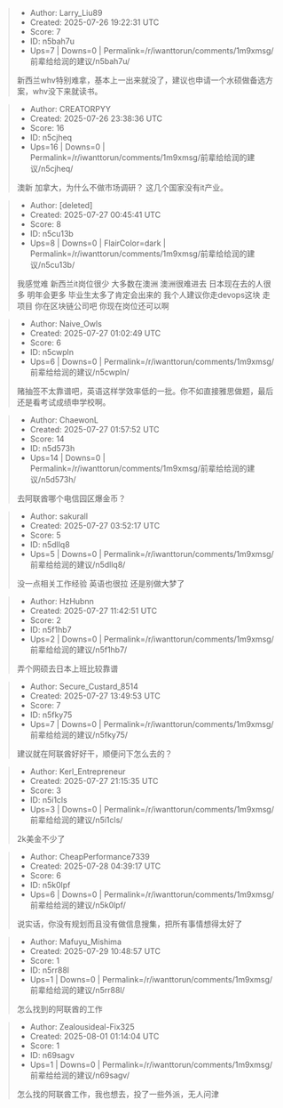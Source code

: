 > - Author: Larry_Liu89
> - Created: 2025-07-26 19:22:31 UTC
> - Score: 7
> - ID: n5bah7u
> - Ups=7 | Downs=0 | Permalink=/r/iwanttorun/comments/1m9xmsg/前辈给给润的建议/n5bah7u/
>
> 新西兰whv特别难拿，基本上一出来就没了，建议也申请一个水硕做备选方案，whv没下来就读书。

> - Author: CREATORPYY
> - Created: 2025-07-26 23:38:36 UTC
> - Score: 16
> - ID: n5cjheq
> - Ups=16 | Downs=0 | Permalink=/r/iwanttorun/comments/1m9xmsg/前辈给给润的建议/n5cjheq/
>
> 澳新 加拿大，为什么不做市场调研？  这几个国家没有it产业。

> - Author: [deleted]
> - Created: 2025-07-27 00:45:41 UTC
> - Score: 8
> - ID: n5cu13b
> - Ups=8 | Downs=0 | FlairColor=dark | Permalink=/r/iwanttorun/comments/1m9xmsg/前辈给给润的建议/n5cu13b/
>
> 我感觉难 新西兰it岗位很少 大多数在澳洲 澳洲很难进去 日本现在去的人很多 明年会更多 毕业生太多了肯定会出来的  我个人建议你走devops这块 走项目 你在区块链公司吧 你现在岗位还可以啊

> - Author: Naive_Owls
> - Created: 2025-07-27 01:02:49 UTC
> - Score: 6
> - ID: n5cwpln
> - Ups=6 | Downs=0 | Permalink=/r/iwanttorun/comments/1m9xmsg/前辈给给润的建议/n5cwpln/
>
> 赌抽签不太靠谱吧，英语这样学效率低的一批。你不如直接雅思做题，最后还是看考试成绩申学校啊。

> - Author: ChaewonL
> - Created: 2025-07-27 01:57:52 UTC
> - Score: 14
> - ID: n5d573h
> - Ups=14 | Downs=0 | Permalink=/r/iwanttorun/comments/1m9xmsg/前辈给给润的建议/n5d573h/
>
> 去阿联酋哪个电信园区爆金币？

> - Author: sakurall
> - Created: 2025-07-27 03:52:17 UTC
> - Score: 5
> - ID: n5dllq8
> - Ups=5 | Downs=0 | Permalink=/r/iwanttorun/comments/1m9xmsg/前辈给给润的建议/n5dllq8/
>
> 没一点相关工作经验 英语也很拉 还是别做大梦了

> - Author: HzHubnn
> - Created: 2025-07-27 11:42:51 UTC
> - Score: 2
> - ID: n5f1hb7
> - Ups=2 | Downs=0 | Permalink=/r/iwanttorun/comments/1m9xmsg/前辈给给润的建议/n5f1hb7/
>
> 弄个网硕去日本上班比较靠谱

> - Author: Secure_Custard_8514
> - Created: 2025-07-27 13:49:53 UTC
> - Score: 7
> - ID: n5fky75
> - Ups=7 | Downs=0 | Permalink=/r/iwanttorun/comments/1m9xmsg/前辈给给润的建议/n5fky75/
>
> 建议就在阿联酋好好干，顺便问下怎么去的？

> - Author: Kerl_Entrepreneur
> - Created: 2025-07-27 21:15:35 UTC
> - Score: 3
> - ID: n5i1cls
> - Ups=3 | Downs=0 | Permalink=/r/iwanttorun/comments/1m9xmsg/前辈给给润的建议/n5i1cls/
>
> 2k美金不少了

> - Author: CheapPerformance7339
> - Created: 2025-07-28 04:39:17 UTC
> - Score: 6
> - ID: n5k0lpf
> - Ups=6 | Downs=0 | Permalink=/r/iwanttorun/comments/1m9xmsg/前辈给给润的建议/n5k0lpf/
>
> 说实话，你没有规划而且没有做信息搜集，把所有事情想得太好了

> - Author: Mafuyu_Mishima
> - Created: 2025-07-29 10:48:57 UTC
> - Score: 1
> - ID: n5rr88l
> - Ups=1 | Downs=0 | Permalink=/r/iwanttorun/comments/1m9xmsg/前辈给给润的建议/n5rr88l/
>
> 怎么找到的阿联酋的工作

> - Author: Zealousideal-Fix325
> - Created: 2025-08-01 01:14:04 UTC
> - Score: 1
> - ID: n69sagv
> - Ups=1 | Downs=0 | Permalink=/r/iwanttorun/comments/1m9xmsg/前辈给给润的建议/n69sagv/
>
> 怎么找的阿联酋工作，我也想去，投了一些外派，无人问津
